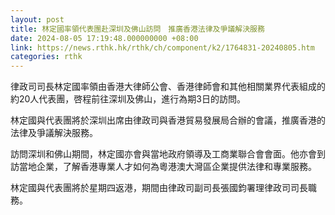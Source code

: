 ```yaml
---
layout: post
title: 林定國率領代表團赴深圳及佛山訪問　推廣香港法律及爭議解決服務
date: 2024-08-05 17:19:48.000000000 +08:00
link: https://news.rthk.hk/rthk/ch/component/k2/1764831-20240805.htm
categories: rthk
---
```


律政司司長林定國率領由香港大律師公會、香港律師會和其他相關業界代表組成的約20人代表團，啓程前往深圳及佛山，進行為期3日的訪問。

林定國與代表團將於深圳出席由律政司與香港貿易發展局合辦的會議，推廣香港的法律及爭議解決服務。

訪問深圳和佛山期間，林定國亦會與當地政府領導及工商業聯合會會面。他亦會到訪當地企業，了解香港專業人才如何為粵港澳大灣區企業提供法律和專業服務。

林定國與代表團將於星期四返港，期間由律政司副司長張國鈞署理律政司司長職務。
